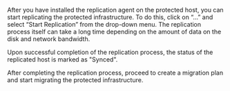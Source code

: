 After you have installed the replication agent on the protected host, you can start replicating the protected infrastructure. To do this, click on “…” and select “Start Replication” from the drop-down menu. The replication process itself can take a long time depending on the amount of data on the disk and network bandwidth.

Upon successful completion of the replication process, the status of the replicated host is marked as "Synced".

After completing the replication process, proceed to create a migration plan and start migrating the protected infrastructure.
